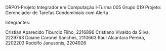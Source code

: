 DRP01-Projeto Integrador em Computação I-Turma 005 Grupo 019
Projeto: Gerenciador de Tarefas Condominiais com Alerta

Integrantes:

Cristian Aparecido Tiburcio Filho, 2216896
Cristiano Vivaldo da Silva, 2229763
Daiane Coronel Sanches, 2110663
Raul Alcantara Pereira, 2202203
Rodolfo Janusonis, 2204928


